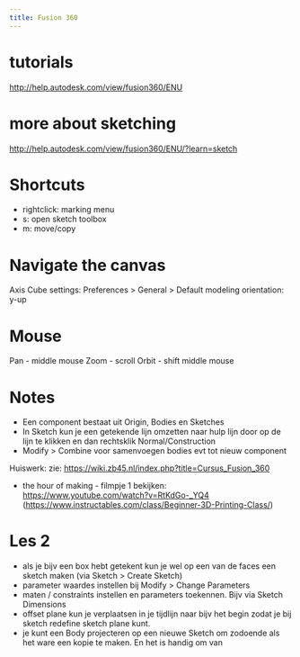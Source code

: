 ```yaml
---
title: Fusion 360
---
```


# tutorials
<http://help.autodesk.com/view/fusion360/ENU>

# more about sketching
<http://help.autodesk.com/view/fusion360/ENU/?learn=sketch>

# Shortcuts
- rightclick: marking menu
- s: open sketch toolbox
- m: move/copy


# Navigate the canvas
Axis Cube settings:
Preferences > General > Default modeling orientation: y-up

# Mouse
Pan - middle mouse
Zoom - scroll
Orbit - shift middle mouse

# Notes
* Een component bestaat uit Origin, Bodies en Sketches
*  In Sketch kun je een getekende lijn omzetten naar hulp lijn door op de lijn te klikken en dan rechtsklik Normal/Construction
* Modify > Combine voor samenvoegen bodies evt tot nieuw component

Huiswerk:
zie: https://wiki.zb45.nl/index.php?title=Cursus_Fusion_360

- the hour of making - filmpje 1 bekijken: https://www.youtube.com/watch?v=RtKdGo-_YQ4 (https://www.instructables.com/class/Beginner-3D-Printing-Class/)

# Les 2
* als je bijv een box hebt getekent kun je wel op een van de faces een sketch maken (via Sketch > Create Sketch)
* parameter waardes instellen bij Modify > Change Parameters
* maten / constraints instellen en parameters toekennen. Bijv via Sketch Dimensions
* offset plane kun je verplaatsen in je tijdlijn naar bijv het begin zodat je bij sketch redefine sketch plane kunt.
* je kunt een Body projecteren op een nieuwe Sketch om zodoende als het ware een kopie te maken. En het is handig om van
